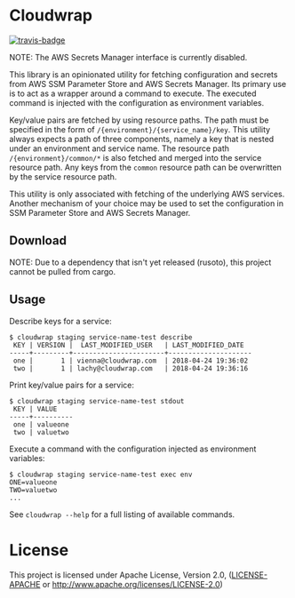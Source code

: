 # Cloudwrap

<a href="https://travis-ci.org/scirner22/cloudwrap" title="Travis Build Status"><img src="https://travis-ci.org/scirner22/cloudwrap.svg?branch=master" alt="travis-badge"></img></a>

NOTE: The AWS Secrets Manager interface is currently disabled.

This library is an opinionated utility for fetching configuration and secrets from
AWS SSM Parameter Store and AWS Secrets Manager. Its primary use is to act as a wrapper
around a command to execute. The executed command is injected with the configuration as
environment variables.

Key/value pairs are fetched by using resource paths. The path must be specified in the form of
`/{environment}/{service_name}/key`. This utility always expects a path of three components,
namely a key that is nested under an environment and service name. The resource path
`/{environment}/common/*` is also fetched and merged into the service resource path. Any keys
from the `common` resource path can be overwritten by the service resource path.

This utility is only associated with fetching of the underlying AWS services. Another mechanism
of your choice may be used to set the configuration in SSM Parameter Store and AWS Secrets
Manager.

## Download

NOTE: Due to a dependency that isn't yet released (rusoto), this project cannot be pulled from cargo.

## Usage

Describe keys for a service:

```
$ cloudwrap staging service-name-test describe
 KEY | VERSION |  LAST_MODIFIED_USER   | LAST_MODIFIED_DATE
-----+---------+-----------------------+---------------------
 one |       1 | vienna@cloudwrap.com  | 2018-04-24 19:36:02
 two |       1 | lachy@cloudwrap.com   | 2018-04-24 19:36:16
```

Print key/value pairs for a service:

```
$ cloudwrap staging service-name-test stdout
 KEY | VALUE
-----+----------
 one | valueone
 two | valuetwo

```

Execute a command with the configuration injected as environment variables:

```
$ cloudwrap staging service-name-test exec env
ONE=valueone
TWO=valuetwo
...
```

See `cloudwrap --help` for a full listing of available commands.

# License

This project is licensed under Apache License, Version 2.0, ([LICENSE-APACHE](LICENSE-APACHE) or
   http://www.apache.org/licenses/LICENSE-2.0)
